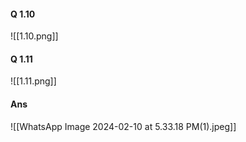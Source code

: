 #### Q 1.10
![[1.10.png]]
#### Q 1.11
![[1.11.png]]
#### Ans

![[WhatsApp Image 2024-02-10 at 5.33.18 PM(1).jpeg]]